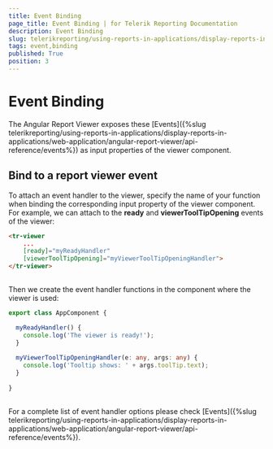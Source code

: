```yaml
---
title: Event Binding
page_title: Event Binding | for Telerik Reporting Documentation
description: Event Binding
slug: telerikreporting/using-reports-in-applications/display-reports-in-applications/web-application/angular-report-viewer/event-binding
tags: event,binding
published: True
position: 3
---
```


# Event Binding



The Angular Report Viewer exposes these [Events]({%slug telerikreporting/using-reports-in-applications/display-reports-in-applications/web-application/angular-report-viewer/api-reference/events%})        as input properties of the viewer component.
      

## Bind to a report viewer event

To attach an event handler to the viewer, specify the name of your function when binding the corresponding input property
          of the viewer component. For example, we can attach to the __ready__ and
          __viewerToolTipOpening__ events of the viewer:
        

	
````HTML
<tr-viewer 
    ...
    [ready]="myReadyHandler"
    [viewerToolTipOpening]="myViewerToolTipOpeningHandler">
</tr-viewer>
          
````



Then we create the event handler functions in the component where the viewer is used:
        

	
````TypeScript
export class AppComponent {

  myReadyHandler() { 
    console.log('The viewer is ready!'); 
  }
  
  myViewerToolTipOpeningHandler(e: any, args: any) { 
    console.log('Tooltip shows: ' + args.toolTip.text); 
  }
  
}
          
````



For a complete list of event handler options please check [Events]({%slug telerikreporting/using-reports-in-applications/display-reports-in-applications/web-application/angular-report-viewer/api-reference/events%}).
        
